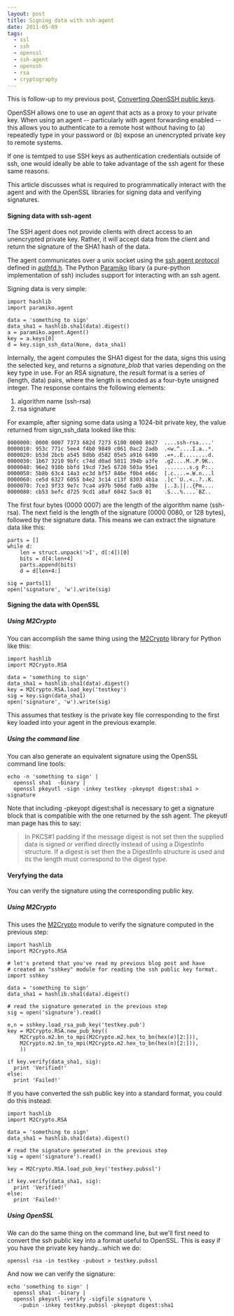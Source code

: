 ```yaml
---
layout: post
title: Signing data with ssh-agent
date: 2011-05-09
tags:
  - ssl
  - ssh
  - openssl
  - ssh-agent
  - openssh
  - rsa
  - cryptography
---
```


This is follow-up to my previous post, [Converting OpenSSH public keys][1].

OpenSSH allows one to use an _agent_ that acts as a proxy to your private key. When using an agent -- particularly with agent forwarding enabled -- this allows you to authenticate to a remote host without having to (a) repeatedly type in your password or (b) expose an unencrypted private key to remote systems.

If one is temtped to use SSH keys as authentication credentials outside of ssh, one would ideally be able to take advantage of the ssh agent for these same reasons.

This article discusses what is required to programmatically interact with the agent and with the OpenSSL libraries for signing data and verifying signatures.

#### Signing data with ssh-agent

The SSH agent does not provide clients with direct access to an unencrypted private key. Rather, it will accept data from the client and return the signature of the SHA1 hash of the data.

The agent communicates over a unix socket using the [ssh agent protocol][2] defined in [authfd.h][3]. The Python [Paramiko][4] libary (a pure-python implementation of ssh) includes support for interacting with an ssh agent.

Signing data is very simple:
    
    
    import hashlib
    import paramiko.agent
    
    data = 'something to sign'
    data_sha1 = hashlib.sha1(data).digest()
    a = paramiko.agent.Agent()
    key = a.keys[0]
    d = key.sign_ssh_data(None, data_sha1)
    

Internally, the agent computes the SHA1 digest for the data, signs this using the selected key, and returns a _signature_blob_ that varies depending on the key type in use. For an RSA signature, the result format is a series of (length, data) pairs, where the length is encoded as a four-byte unsigned integer. The response contains the following elements:

  1. algorithm name (ssh-rsa)
  2. rsa signature

For example, after signing some data using a 1024-bit private key, the value returned from sign_ssh_data looked like this:
    
    
    0000000: 0000 0007 7373 682d 7273 6100 0000 8027  ....ssh-rsa....'
    0000010: 953c 771c 5ee4 f4b0 9849 c061 0ac2 2adb  .<w.^....I.a..*.
    0000020: b53d 2bcb a545 8dbb d582 05e5 a916 6490  .=+..E........d.
    0000030: 1b67 3210 9bfc c74d d0ad 5011 394b a3fe  .g2....M..P.9K..
    0000040: 96e2 910b bbfd 19cd 73e5 6720 503a 95e1  ........s.g P:..
    0000050: 5b8b 63c4 14a3 ec3d bf57 846e f0b4 e66c  [.c....=.W.n...l
    0000060: ce5d 6327 6055 b4e2 3c14 c13f 8303 4b1a  .]c'`U..<..?..K.
    0000070: 7ce3 9f33 9e7c 7ca4 a97b 506d fa0b a39e  |..3.||..{Pm....
    0000080: cb53 befc d725 9cd1 a8af 6042 5ac8 01    .S...%....`BZ..
    

The first four bytes (0000 0007) are the length of the algorithm name (ssh-rsa). The next field is the length of the signature (0000 0080, or 128 bytes), followed by the signature data. This means we can extract the signature data like this:
    
    
    parts = []
    while d:
        len = struct.unpack('>I', d[:4])[0]
        bits = d[4:len+4]
        parts.append(bits)
        d = d[len+4:]
    
    sig = parts[1]
    open('signature', 'w').write(sig)
    

#### Signing the data with OpenSSL

##### Using M2Crypto

You can accomplish the same thing using the [M2Crypto][5] library for Python like this:
    
    
    import hashlib
    import M2Crypto.RSA
    
    data = 'something to sign'
    data_sha1 = hashlib.sha1(data).digest()
    key = M2Crypto.RSA.load_key('testkey')
    sig = key.sign(data_sha1)
    open('signature', 'w').write(sig)
    

This assumes that testkey is the private key file corresponding to the first key loaded into your agent in the previous example.

##### Using the command line

You can also generate an equivalent signature using the OpenSSL command line tools:
    
    
    echo -n 'something to sign' |
      openssl sha1  -binary |
      openssl pkeyutl -sign -inkey testkey -pkeyopt digest:sha1 > signature
    

Note that including -pkeyopt digest:sha1 is necessary to get a signature block that is compatible with the one returned by the ssh agent. The pkeyutl man page has this to say:

> In PKCS#1 padding if the message digest is not set then the supplied data is signed or verified directly instead of using a DigestInfo structure. If a digest is set then the a DigestInfo structure is used and its the length must correspond to the digest type.

#### Veryfying the data

You can verify the signature using the corresponding public key.

##### Using M2Crypto

This uses the [M2Crypto][5] module to verify the signature computed in the previous step:
    
    
    import hashlib
    import M2Crypto.RSA
    
    # let's pretend that you've read my previous blog post and have
    # created an "sshkey" module for reading the ssh public key format.
    import sshkey
    
    data = 'something to sign'
    data_sha1 = hashlib.sha1(data).digest()
    
    # read the signature generated in the previous step
    sig = open('signature').read()
    
    e,n = sshkey.load_rsa_pub_key('testkey.pub')
    key = M2Crypto.RSA.new_pub_key((
        M2Crypto.m2.bn_to_mpi(M2Crypto.m2.hex_to_bn(hex(e)[2:])),
        M2Crypto.m2.bn_to_mpi(M2Crypto.m2.hex_to_bn(hex(n)[2:])),
        ))
    
    if key.verify(data_sha1, sig):
      print 'Verified!'
    else:
      print 'Failed!'
    

If you have converted the ssh public key into a standard format, you could do this instead:
    
    
    import hashlib
    import M2Crypto.RSA
    
    data = 'something to sign'
    data_sha1 = hashlib.sha1(data).digest()
    
    # read the signature generated in the previous step
    sig = open('signature').read()
    
    key = M2Crypto.RSA.load_pub_key('testkey.pubssl')
    
    if key.verify(data_sha1, sig):
      print 'Verified!'
    else:
      print 'Failed!'
    

##### Using OpenSSL

We can do the same thing on the command line, but we'll first need to convert the ssh public key into a format useful to OpenSSL. This is easy if you have the private key handy...which we do:
    
    
    openssl rsa -in testkey -pubout > testkey.pubssl
    

And now we can verify the signature:
    
    
    echo 'something to sign' |
      openssl sha1  -binary |
      openssl pkeyutl -verify -sigfile signature \
        -pubin -inkey testkey.pubssl -pkeyopt digest:sha1
    

[1]: http://blog.oddbit.com/2011/05/08/converting-openssh-public-keys/
[2]: http://www.openbsd.org/cgi-bin/cvsweb/src/usr.bin/ssh/PROTOCOL.agent?rev=HEAD;content-type=text%2Fplain
[3]: http://www.openbsd.org/cgi-bin/cvsweb/src/usr.bin/ssh/authfd.h?rev=HEAD;content-type=text%2Fplain
[4]: http://www.lag.net/paramiko/
[5]: http://sandbox.rulemaker.net/ngps/m2/

